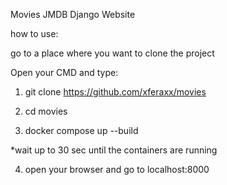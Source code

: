 Movies JMDB Django Website

how to use:

go to a place where you want to clone the project 

Open your CMD
and type:

1) git clone https://github.com/xferaxx/movies

2) cd movies

3) docker compose up --build

*wait up to 30 sec until the containers are running

4) open your browser and go to localhost:8000


